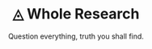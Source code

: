 <h1 align="center">◬ Whole Research</h1>
<p align="center">Question everything, truth you shall find.</p>
